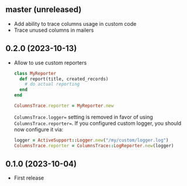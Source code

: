 ## master (unreleased)

  - Add ability to trace columns usage in custom code
  - Trace unused columns in mailers

## 0.2.0 (2023-10-13)

- Allow to use custom reporters

  ```ruby
  class MyReporter
    def report(title, created_records)
      # do actual reporting
    end
  end

  ColumnsTrace.reporter = MyReporter.new
  ```

  `ColumnsTrace.logger=` setting is removed in favor of using `ColumnsTrace.reporter=`.
  If you configured custom logger, you should now configure it via:

  ```ruby
  logger = ActiveSupport::Logger.new("/my/custom/logger.log")
  ColumnsTrace.reporter = ColumnsTrace::LogReporter.new(logger)
  ```

## 0.1.0 (2023-10-04)

- First release
